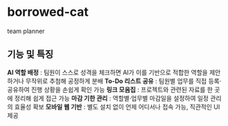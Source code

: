 # borrowed-cat
team planner
## 기능 및 특징
**AI 역할 배정** : 팀원이 스스로 성격을 체크하면 AI가 이를 기반으로 적합한 역할을 제안하거나 무작위로 추첨해 공정하게 분배
**To-Do 리스트 공유** : 팀원별 업무를 직접 등록·공유하여 진행 상황을 손쉽게 확인 가능
**링크 모음집** : 프로젝트와 관련된 자료를 한 곳에 정리해 쉽게 접근 가능
**마감 기한 관리** : 역할별·업무별 마감일을 설정하여 일정 관리의 효율성 확보
**모바일 웹 기반** : 별도 설치 없이 언제 어디서나 접속 가능, 직관적인 UI 제공
